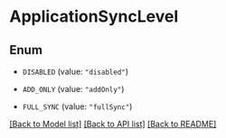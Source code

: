 # ApplicationSyncLevel

## Enum


* `DISABLED` (value: `"disabled"`)

* `ADD_ONLY` (value: `"addOnly"`)

* `FULL_SYNC` (value: `"fullSync"`)


[[Back to Model list]](../README.md#documentation-for-models) [[Back to API list]](../README.md#documentation-for-api-endpoints) [[Back to README]](../README.md)


